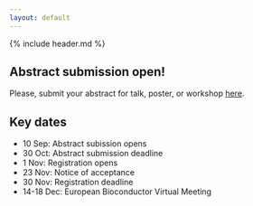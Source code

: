 ```yaml
---
layout: default
---
```


{% include header.md %}

## Abstract submission open!

Please, submit your abstract for talk, poster, or workshop
[here](https://openreview.net/group?id=bioconductor.org/EuroBioC/2020/Conference).


## Key dates

- 10 Sep: Abstract subission opens
- 30 Oct: Abstract submission deadline
- 1 Nov: Registration opens
- 23 Nov: Notice of acceptance
- 30 Nov: Registration deadline
- 14-18 Dec: European Bioconductor Virtual Meeting
